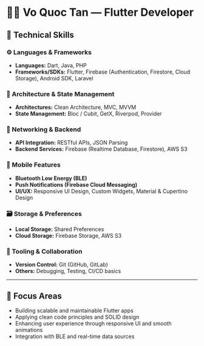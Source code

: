# 👨‍💻 Vo Quoc Tan — Flutter Developer

## 💼 Technical Skills

### ⚙️ Languages & Frameworks
- **Languages:** Dart, Java, PHP
- **Frameworks/SDKs:** Flutter, Firebase (Authentication, Firestore, Cloud Storage), Android SDK, Laravel  

### 🧱 Architecture & State Management
- **Architectures:** Clean Architecture, MVC, MVVM  
- **State Management:** Bloc / Cubit, GetX, Riverpod, Provider  

### 📡 Networking & Backend
- **API Integration:** RESTful APIs, JSON Parsing  
- **Backend Services:** Firebase (Realtime Database, Firestore), AWS S3  

### 📲 Mobile Features
- **Bluetooth Low Energy (BLE)**  
- **Push Notifications (Firebase Cloud Messaging)**  
- **UI/UX:** Responsive UI Design, Custom Widgets, Material & Cupertino Design  

### 🗃️ Storage & Preferences
- **Local Storage:** Shared Preferences  
- **Cloud Storage:** Firebase Storage, AWS S3  

### 🔧 Tooling & Collaboration
- **Version Control:** Git (GitHub, GitLab)  
- **Others:** Debugging, Testing, CI/CD basics  

---

## 📍 Focus Areas
- Building scalable and maintainable Flutter apps  
- Applying clean code principles and SOLID design  
- Enhancing user experience through responsive UI and smooth animations  
- Integration with BLE and real-time data sources  

